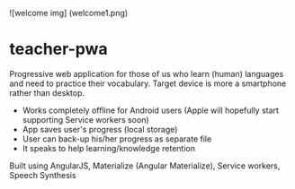 ![welcome img] (welcome1.png)

# teacher-pwa

Progressive web application for those of us who learn (human) languages and need to practice their vocabulary. Target device is more a smartphone rather than desktop.

* Works completely offline for Android users (Apple will hopefully start supporting Service workers soon)
* App saves user's progress (local storage)
* User can back-up his/her progress as separate file
* It speaks to help learning/knowledge retention

Built using AngularJS, Materialize (Angular Materialize), Service workers, Speech Synthesis
